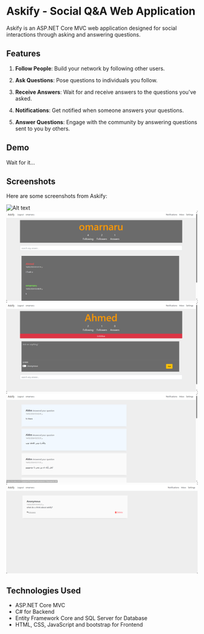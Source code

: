 # Askify - Social Q&A Web Application

Askify is an ASP.NET Core MVC web application designed for social interactions through asking and answering questions.

## Features

1. **Follow People**: Build your network by following other users.

2. **Ask Questions**: Pose questions to individuals you follow.

3. **Receive Answers**: Wait for and receive answers to the questions you've asked.

4. **Notifications**: Get notified when someone answers your questions.

5. **Answer Questions**: Engage with the community by answering questions sent to you by others.

## Demo

Wait for it...

## Screenshots

Here are some screenshots from Askify:

<img title="a title" alt="Alt text" src="/images/1.png">
<img title="a title" alt="Alt text" src="/images/2.png">
<img title="a title" alt="Alt text" src="/images/3.png">
<img title="a title" alt="Alt text" src="/images/4.png">
<img title="a title" alt="Alt text" src="/images/5.png">

## Technologies Used

- ASP.NET Core MVC
- C# for Backend
- Entity Framework Core and SQL Server for Database
- HTML, CSS, JavaScript and bootstrap for Frontend
